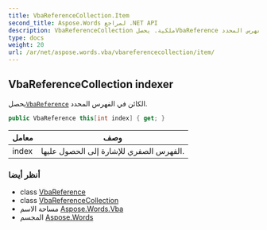```yaml
---
title: VbaReferenceCollection.Item
second_title: Aspose.Words لمراجع .NET API
description: VbaReferenceCollection ملكية. يحصلVbaReference الكائن في الفهرس المحدد.
type: docs
weight: 20
url: /ar/net/aspose.words.vba/vbareferencecollection/item/
---
```

## VbaReferenceCollection indexer

يحصل[`VbaReference`](../../vbareference/) الكائن في الفهرس المحدد.

```csharp
public VbaReference this[int index] { get; }
```

| معامل | وصف |
| --- | --- |
| index | الفهرس الصفري للإشارة إلى الحصول عليها. |

### أنظر أيضا

* class [VbaReference](../../vbareference/)
* class [VbaReferenceCollection](../)
* مساحة الاسم [Aspose.Words.Vba](../../vbareferencecollection/)
* المجسم [Aspose.Words](../../../)


